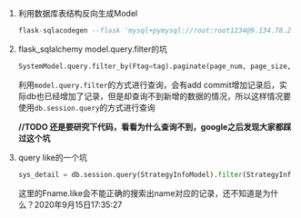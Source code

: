 1. 利用数据库表结构反向生成Model

   ```sql
   flask-sqlacodegen --flask 'mysql+pymysql://root:root1234@9.134.78.24/mock_sys'  --tables t_sys
   ```




2. flask_sqlalchemy model.query.filter的坑

   ```python
   SystemModel.query.filter_by(Ftag=tag).paginate(page_num, page_size, error_out=False)
   ```

   利用`model.query.filter`的方式进行查询，会有add commit增加记录后，实际db也已经增加了记录，但是却查询不到新增的数据的情况，所以这样情况要使用`db.session.query`的方式进行查询

   **//TODO 还是要研究下代码，看看为什么查询不到，google之后发现大家都踩过这个坑**

   

3. query like的一个坑

   ```python
   sys_detail = db.session.query(StrategyInfoModel).filter(StrategyInfoModel.Fsys_id ==sys_id,StrategyInfoModel.Fname.like('%'+name+'%')).order_by(StrategyInfoModel.Fmodify_time.desc()).paginate(page_num, page_size, error_out=False)
   ```

   这里的Fname.like会不能正确的搜索出name对应的记录，还不知道是为什么？2020年9月15日17:35:27

 